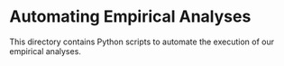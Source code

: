 # Automating Empirical Analyses

This directory contains Python scripts to automate the execution of our empirical analyses.
